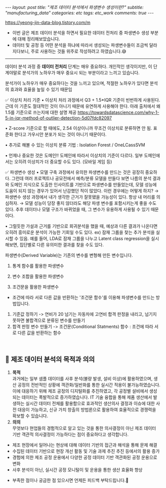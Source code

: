 *---
layout: post
title:  "제조 데이터 분석에서 파생변수 생성이란?"
subtitle:   "manufacturing_data"
categories: etc
tags: etc_work
comments: true
---*

https://yeong-jin-data-blog.tistory.com/m

* 이번 글은 제조 데이터 분석을 하면서 필요한 데이터 전처리 중 파생변수 생성 부분에 대해 정리해보았습니다. 
* 데이터 및 공정 등 어떤 분석을 하냐에 따라서 생성되는 파생변수들이 조금씩 달라지다보니, 주로 사용하는 것들 위주로 작성하려고 하였습니다.😅

----

데이터 분석 과정 중 **데이터 전처리** 단계는 매우 중요하다. 개인적인 생각이지만, 이 단계야말로 분석가의 노하우가 매우 중요시 되는 부분이라고 느끼고 있습니다.

분석가이 노하우가 매우 중요하다는 것을 느끼고 있으며, 적절한 노하우가 있다면 분석의 효과와 효율을 높일 수 있기 때문임


✅ 이상치 처리 기준 
• 이상치 처리 과정에서 Q3 + 1.5*IQR 기준이 빈번하게 사용된다. 근데 이 기준도 절대적인 것이 아니기 때문에 유연하게 사용해야 한다. 아래 출처에서 왜 1.5를 기준으로 쓰는지에 대한 설명 제공 
https://towardsdatascience.com/why-1-5-in-iqr-method-of-outlier-detection-5d07fdc82097

• Z-score 기준으로 할 때에도, 2.54 이상이니까 무조건 이상치로 분류하면 안 됨.  표준화 한다고 가우시안 분포가 되는 것이 아니기 때문이다. 

• 추가로 해볼 수 있는 이상치 분류 기법 : Isolation Forest / OneLCassSVM

• 언제나 중요한 것은 도메인!! 도메인에 따라서 이상치의 기준이 다르다. 일부 도메인에서는 오히려 이상치가 더 중요할 수도 있다. (모바일 게임 등)

✅ 파생변수 생성
• 모델 구축 과정에서 유의한 파생변수를 만드는 것은 굉장히 중요하다. 그런데 여러 프로젝트나 공모전에서 예측/분류 모델을 만들다 보면 나름의 분석 결과와 도메인 지식으로 도출한 인사이트를 기반으로 파생변수를 만들었는데, 모델 성능에 도움이 되지 않는 경우가 있어서 난감했던 적이 많았다. 이런 경우에는 어떻게 하지? 
→ 파생변수 생성 과정에서 내가 생각한 근거가 잘못됐을 가능성이 있다. 항상 내 머리를 의심하자. 
→ 모델 성능이 당장 좋지 않더라도 해당 파생 변수를 포함시키는게 좋을 수도 있다. 추후 데이터나 모델 구조가 바뀌었을 때, 그 변수가 유용하게 사용될 수 있기 때문이다. 

• 그럴듯한 가설과 근거를 기반으로 회귀분석을 했을 때, 예상과 다른 결과가 나온다면 오히려 흥미로운 분석이 가능한 기회일 수도 있다. 
ex) 잠재 그룹을 찾는 추가 분석을 실시할 수 있음. 예를 들어,  LDA로 잠재 그룹을 나누고 Latent class regression을 실시해보면, 집단별로 다른 유의미한 결과를 찾을 수도 있다. 

파생변수(Derived Variable)는 기존의 변수를 변형해 만든 변수입니다.

1. 통계 함수를 활용한 파생변수

2. 변수 조합을 활용한 파생변수

3. 조건문을 활용한 파생변수
- 조건에 따라 서로 다른 값을 반환하는 '조건문 함수'를 이용해 파생변수를 만드는 방법입니다.
1. 기준값 정하기
-> 연비가 20 넘기는 자동차에 고연비 합격 판정을 내리고, 넘기지 못하면 불합격으로 분류된 변수를 만들기
2. 합격 판정 변수 만들기
-> 조건문(Conditional Statments) 함수 : 조건에 따라 서로 다른 값을 반환하는 함수

 <br>
 
## 🎈 제조 데이터 분석의 목적과 의의
1. **목적** <br>
과거에는 일부 샘플 데이터를 사후 분석(불량 발생, 설비 이상)에 활용하였으며, 생산 공정의 전반적인 상황에 객관화/일반화를 통한 실시간 적용이 불가능하였습니다. <br>
이에 대응하기 위해 제조 공정의 디지털화를 추진하였고, 각 공정별 설비에서 생성되는 데이터는 폭발적으로 증가하였습니다.  IT 기술 융합을 통해 제품 생산에서 발생하는 실시간 데이터 전체를 활용함으로 효과적인 생산의사 결정과 이슈에 대한 사전 대응이 가능하고, 신규 가치 창출의 방법론으로 활용하여 효율적으로 경쟁력을 확보할 수 있습니다.
2. **의의** <br>
무엇보다 현업들의 경험적으로 알고 있는 것을 통한 의사결정이 아닌 제조 데이터 기반 객관적 의사결정이 가능하다는 점이 중요하다고 생각합니다.
- 제조 현장에서 일어나는 현상에 대해 데이터 기반의 접근과 해석을 통해 문제 해결
- 수집된 데이터 기반으로 현장 개선 활동 및 기술 과제 추진 추진 등에서의 활용 증가
- 경험에 의한 제조 공정 운용에서 다양한 공정 데이터 기반 객관화된 공정 운용으로 변화
- 사후 분석이 아닌, 실시간 공정 모니털이 및 운용을 통한 생산 효율화 향상

* 부족한 점이나 궁금한 점 있으시면 언제든 피드백 부탁드립니다.🙌

<br>
